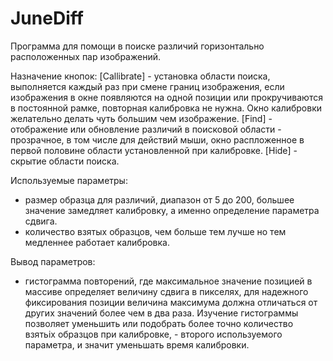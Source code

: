 # JuneDiff

Программа для помощи в поиске различий горизонтально расположенных пар изображений.

Назначение кнопок:
[Callibrate] - установка области поиска, выполняется каждый раз при смене границ изображения, если изображения в окне появляются  на одной позиции или прокручиваются в постоянной рамке, повторная калибровка не нужна. Окно калибровки желательно делать чуть большим чем изображение. 
[Find] - отображение или обновление различий в поисковой области - прозрачное, в том числе для действий мыши, окно распложенное в первой половине области установленной при калибровке. 
[Hide] - скрытие области поиска.

Используемые параметры:
- размер образца для различий, диапазон от 5 до 200, большее значение замедляет калибровку, а именно определение параметра сдвига.
- количество взятых образцов, чем больше тем лучше но тем медленнее работает калибровка.

Вывод параметров:
- гистограмма повторений, где максимальное значение позицией в массиве определяет величину сдвига в пикселях, для надежного фиксирования позиции величина максимума должна отличаться от других значений более чем в два раза. Изучение гистограммы позволяет уменьшить или подобрать более точно  количество взятьіх образцов при калибровке, - второго используемого параметра, и значит уменьшать время калибровки. 
